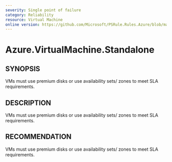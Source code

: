 ```yaml
---
severity: Single point of failure
category: Reliability
resource: Virtual Machine
online version: https://github.com/Microsoft/PSRule.Rules.Azure/blob/master/docs/rules/en/Azure.VM.Standalone.md
---
```


# Azure.VirtualMachine.Standalone

## SYNOPSIS

VMs must use premium disks or use availability sets/ zones to meet SLA requirements.

## DESCRIPTION

VMs must use premium disks or use availability sets/ zones to meet SLA requirements.

## RECOMMENDATION

VMs must use premium disks or use availability sets/ zones to meet SLA requirements.
